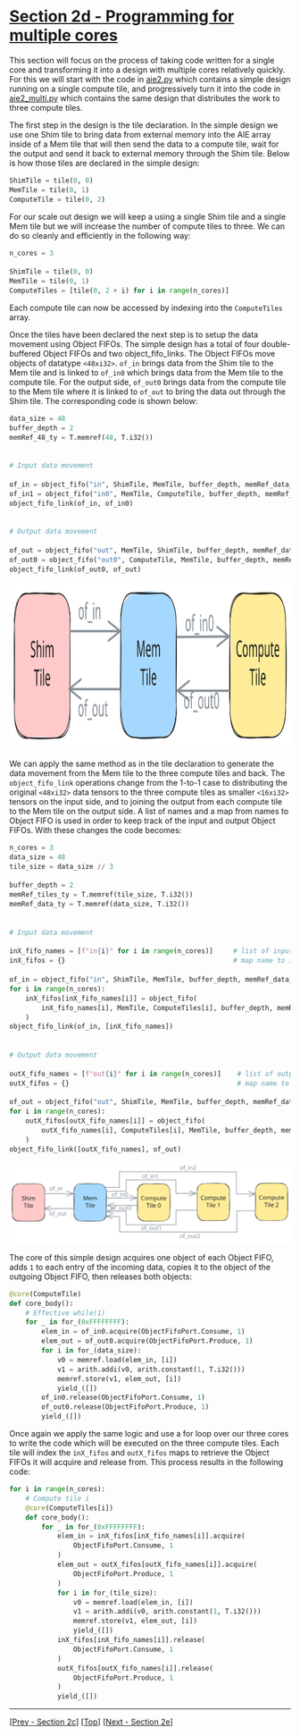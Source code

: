 <!---//===- README.md ---------------------------------------*- Markdown -*-===//
//
// This file is licensed under the Apache License v2.0 with LLVM Exceptions.
// See https://llvm.org/LICENSE.txt for license information.
// SPDX-License-Identifier: Apache-2.0 WITH LLVM-exception
//
// Copyright (C) 2024, Advanced Micro Devices, Inc.
// 
//===----------------------------------------------------------------------===//-->

# <ins>Section 2d - Programming for multiple cores</ins>

This section will focus on the process of taking code written for a single core and transforming it into a design with multiple cores relatively quickly. For this we will start with the code in [aie2.py](./aie2.py) which contains a simple design running on a single compute tile, and progressively turn it into the code in [aie2_multi.py](./aie2_multi.py) which contains the same design that distributes the work to three compute tiles.

The first step in the design is the tile declaration. In the simple design we use one Shim tile to bring data from external memory into the AIE array inside of a Mem tile that will then send the data to a compute tile, wait for the output and send it back to external memory through the Shim tile. Below is how those tiles are declared in the simple design:
```python
ShimTile = tile(0, 0)
MemTile = tile(0, 1)
ComputeTile = tile(0, 2)
```
For our scale out design we will keep a using a single Shim tile and a single Mem tile but we will increase the number of compute tiles to three. We can do so cleanly and efficiently in the following way:
```python
n_cores = 3

ShimTile = tile(0, 0)
MemTile = tile(0, 1)
ComputeTiles = [tile(0, 2 + i) for i in range(n_cores)]
```
Each compute tile can now be accessed by indexing into the `ComputeTiles` array.

Once the tiles have been declared the next step is to setup the data movement using Object FIFOs. The simple design has a total of four double-buffered Object FIFOs and two object_fifo_links. The Object FIFOs move objects of datatype `<48xi32>`. `of_in` brings data from the Shim tile to the Mem tile and is linked to `of_in0` which brings data from the Mem tile to the compute tile. For the output side, `of_out0` brings data from the compute tile to the Mem tile where it is linked to `of_out` to bring the data out through the Shim tile. The corresponding code is shown below:
```python
data_size = 48
buffer_depth = 2
memRef_48_ty = T.memref(48, T.i32())


# Input data movement

of_in = object_fifo("in", ShimTile, MemTile, buffer_depth, memRef_data_ty)
of_in1 = object_fifo("in0", MemTile, ComputeTile, buffer_depth, memRef_data_ty)
object_fifo_link(of_in, of_in0)


# Output data movement

of_out = object_fifo("out", MemTile, ShimTile, buffer_depth, memRef_data_ty)
of_out0 = object_fifo("out0", ComputeTile, MemTile, buffer_depth, memRef_data_ty)
object_fifo_link(of_out0, of_out)
```

<img src="../../assets/SingleDesign.svg" height="300" width="700">

We can apply the same method as in the tile declaration to generate the data movement from the Mem tile to the three compute tiles and back. The `object_fifo_link` operations change from the 1-to-1 case to distributing the original `<48xi32>` data tensors to the three compute tiles as smaller `<16xi32>` tensors on the input side, and to joining the output from each compute tile to the Mem tile on the output side. A list of names and a map from names to Object FIFO is used in order to keep track of the input and output Object FIFOs. With these changes the code becomes:
```python
n_cores = 3
data_size = 48
tile_size = data_size // 3

buffer_depth = 2
memRef_tiles_ty = T.memref(tile_size, T.i32())
memRef_data_ty = T.memref(data_size, T.i32())


# Input data movement

inX_fifo_names = [f"in{i}" for i in range(n_cores)]     # list of input object FIFO names
inX_fifos = {}                                          # map name to its object FIFO

of_in = object_fifo("in", ShimTile, MemTile, buffer_depth, memRef_data_ty)
for i in range(n_cores):
    inX_fifos[inX_fifo_names[i]] = object_fifo(
        inX_fifo_names[i], MemTile, ComputeTiles[i], buffer_depth, memRef_tiles_ty
    )
object_fifo_link(of_in, [inX_fifo_names])


# Output data movement

outX_fifo_names = [f"out{i}" for i in range(n_cores)]    # list of output object FIFO names
outX_fifos = {}                                          # map name to its object FIFO

of_out = object_fifo("out", ShimTile, MemTile, buffer_depth, memRef_data_ty)
for i in range(n_cores):
    outX_fifos[outX_fifo_names[i]] = object_fifo(
        outX_fifo_names[i], ComputeTiles[i], MemTile, buffer_depth, memRef_tiles_ty
    )
object_fifo_link([outX_fifo_names], of_out)
```

<img src="../../assets/MultiDesign.svg" width="1000">

The core of this simple design acquires one object of each Object FIFO, adds `1` to each entry of the incoming data, copies it to the object of the outgoing Object FIFO, then releases both objects:
```python
@core(ComputeTile)
def core_body():
    # Effective while(1)
    for _ in for_(0xFFFFFFFF):
        elem_in = of_in0.acquire(ObjectFifoPort.Consume, 1)
        elem_out = of_out0.acquire(ObjectFifoPort.Produce, 1)
        for i in for_(data_size):
            v0 = memref.load(elem_in, [i])
            v1 = arith.addi(v0, arith.constant(1, T.i32()))
            memref.store(v1, elem_out, [i])
            yield_([])
        of_in0.release(ObjectFifoPort.Consume, 1)
        of_out0.release(ObjectFifoPort.Produce, 1)
        yield_([])
```
Once again we apply the same logic and use a for loop over our three cores to write the code which will be executed on the three compute tiles. Each tile will index the `inX_fifos` and `outX_fifos` maps to retrieve the Object FIFOs it will acquire and release from. This process results in the following code:
```python
for i in range(n_cores):
    # Compute tile i
    @core(ComputeTiles[i])
    def core_body():
        for _ in for_(0xFFFFFFFF):
            elem_in = inX_fifos[inX_fifo_names[i]].acquire(
                ObjectFifoPort.Consume, 1
            )
            elem_out = outX_fifos[outX_fifo_names[i]].acquire(
                ObjectFifoPort.Produce, 1
            )
            for i in for_(tile_size):
                v0 = memref.load(elem_in, [i])
                v1 = arith.addi(v0, arith.constant(1, T.i32()))
                memref.store(v1, elem_out, [i])
                yield_([])
            inX_fifos[inX_fifo_names[i]].release(
                ObjectFifoPort.Consume, 1
            )
            outX_fifos[outX_fifo_names[i]].release(
                ObjectFifoPort.Produce, 1
            )
            yield_([])
```

-----
[[Prev - Section 2c](../section-2c/)] [[Top](..)] [[Next - Section 2e](../section-2e/)]
